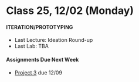  # Class 25, 12/02 (Monday)


#### ITERATION/PROTOTYPING

* Last Lecture: Ideation Round-up
* Last Lab: TBA 
 
 #### Assignments Due Next Week
 
* [Project 3](seatbelts.md) due 12/09

